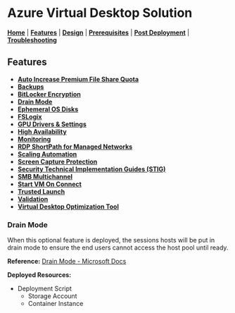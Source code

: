 # Azure Virtual Desktop Solution

[**Home**](../../readme.md) | [**Features**](../features.md) | [**Design**](../design.md) | [**Prerequisites**](../prerequisites.md) | [**Post Deployment**](../post.md) | [**Troubleshooting**](../troubleshooting.md)

## Features

- [**Auto Increase Premium File Share Quota**](./autoIncreasePremiumFileShareQuota.md#auto-increase-premium-file-share-quota)
- [**Backups**](./backups.md#backups)
- [**BitLocker Encryption**](./bitlocker.md#bitlocker-encryption)
- [**Drain Mode**](./drainMode.md#drain-mode)
- [**Ephemeral OS Disks**](./ephemeralOsDisk.md#ephemeral-os-disks)
- [**FSLogix**](./fslogix.md#fslogix)
- [**GPU Drivers & Settings**](./gpu.md#gpu-drivers--settings)
- [**High Availability**](./highAvailability.md#high-availability)
- [**Monitoring**](./monitoring.md#monitoring)
- [**RDP ShortPath for Managed Networks**](./rdpShortPath.md#rdp-shortpath-for-managed-networks)
- [**Scaling Automation**](./scalingAutomation.md#scaling-automation)
- [**Screen Capture Protection**](./screenCaptureProtection.md#screen-capture-protection)
- [**Security Technical Implementation Guides (STIG)**](./securityTechnicalImplementationGuides.md#security-technical-implementation-guides-stig)
- [**SMB Multichannel**](./smbMultiChannel.md#smb-multichannel)
- [**Start VM On Connect**](./startVmOnConnect.md#start-vm-on-connect)
- [**Trusted Launch**](./trustedLaunch.md#trusted-launch)
- [**Validation**](./validation.md#validation)
- [**Virtual Desktop Optimization Tool**](./virtualDesktopOptimizationTool.md#virtual-desktop-optimization-tool-vdot)

### Drain Mode

When this optional feature is deployed, the sessions hosts will be put in drain mode to ensure the end users cannot access the host pool until ready.

**Reference:** [Drain Mode - Microsoft Docs](https://docs.microsoft.com/en-us/azure/virtual-desktop/drain-mode)

**Deployed Resources:**

- Deployment Script
  - Storage Account
  - Container Instance
